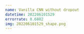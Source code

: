 ```yaml
---
name: Vanilla CNN without dropout
datetime: 202206101529
errorrate: 0.6882
img: 202206101529_shape.png
---
```

